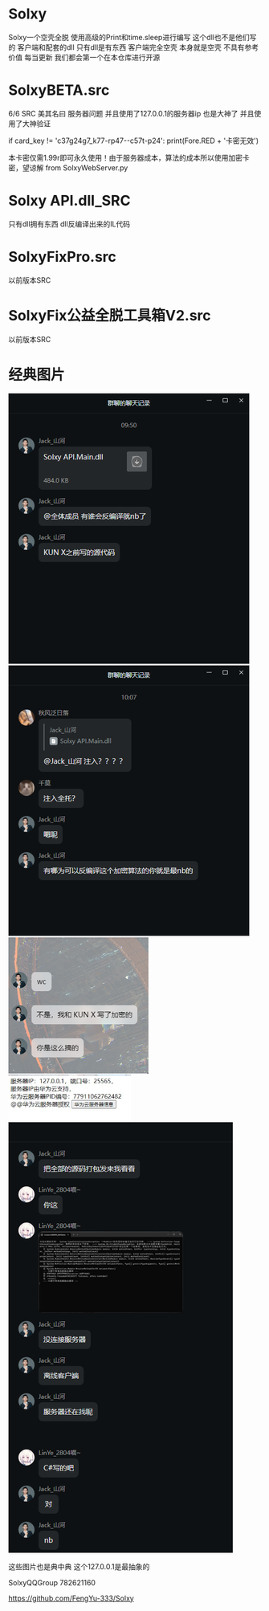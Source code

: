 # Solxy
Solxy一个空壳全脱 使用高级的Print和time.sleep进行编写
这个dll也不是他们写的 客户端和配套的dll 只有dll是有东西 客户端完全空壳
本身就是空壳 不具有参考价值 
每当更新 我们都会第一个在本仓库进行开源
# SolxyBETA.src 
6/6 SRC 美其名曰 服务器问题 并且使用了127.0.0.1的服务器ip 也是大神了 并且使用了大神验证

if card_key != 'c37g24g7_k77-rp47--c57t-p24':
print(Fore.RED + '卡密无效')

本卡密仅需1.99r即可永久使用！由于服务器成本，算法的成本所以使用加密卡密，望谅解 from SolxyWebServer.py 
# Solxy API.dll_SRC 
只有dll拥有东西 dll反编译出来的IL代码
# SolxyFixPro.src 
以前版本SRC
# SolxyFix公益全脱工具箱V2.src
以前版本SRC
# 经典图片
![本地路径](1.png)
![本地路径](2.png)
![本地路径](3.png)
![本地路径](4.png)
![本地路径](5.png)

这些图片也是典中典 这个127.0.0.1是最抽象的

SolxyQQGroup 782621160

https://github.com/FengYu-333/Solxy

